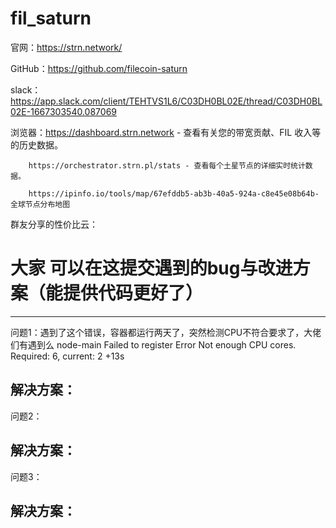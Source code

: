 # fil_saturn



官网：https://strn.network/

GitHub：https://github.com/filecoin-saturn

slack：https://app.slack.com/client/TEHTVS1L6/C03DH0BL02E/thread/C03DH0BL02E-1667303540.087069

浏览器：https://dashboard.strn.network - 查看有关您的带宽贡献、FIL 收入等的历史数据。

        https://orchestrator.strn.pl/stats - 查看每个土星节点的详细实时统计数据。
        
        https://ipinfo.io/tools/map/67efddb5-ab3b-40a5-924a-c8e45e08b64b-全球节点分布地图

群友分享的性价比云：

# 大家 可以在这提交遇到的bug与改进方案（能提供代码更好了）


----------------------------------------------------------------------------
问题1：遇到了这个错误，容器都运行两天了，突然检测CPU不符合要求了，大佬们有遇到么
node-main Failed to register Error Not enough CPU cores. Required: 6, current: 2 +13s

解决方案：
 --------------------------------------------------------------------------
 
 问题2：
 
 解决方案：
 ---------------------------------------------------------------
 
 问题3：
 
 解决方案：
 -------------------------------------------------------------
